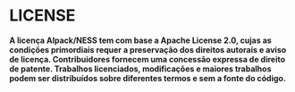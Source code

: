 # LICENSE

**A licença Alpack/NESS tem com base a Apache License 2.0, cujas as condições primordiais requer a preservação dos direitos autorais e aviso de licença. Contribuidores fornecem uma concessão expressa de direito de patente. Trabalhos licenciados, modificações e maiores trabalhos podem ser distribuídos sobre diferentes termos e sem a fonte do código.**

